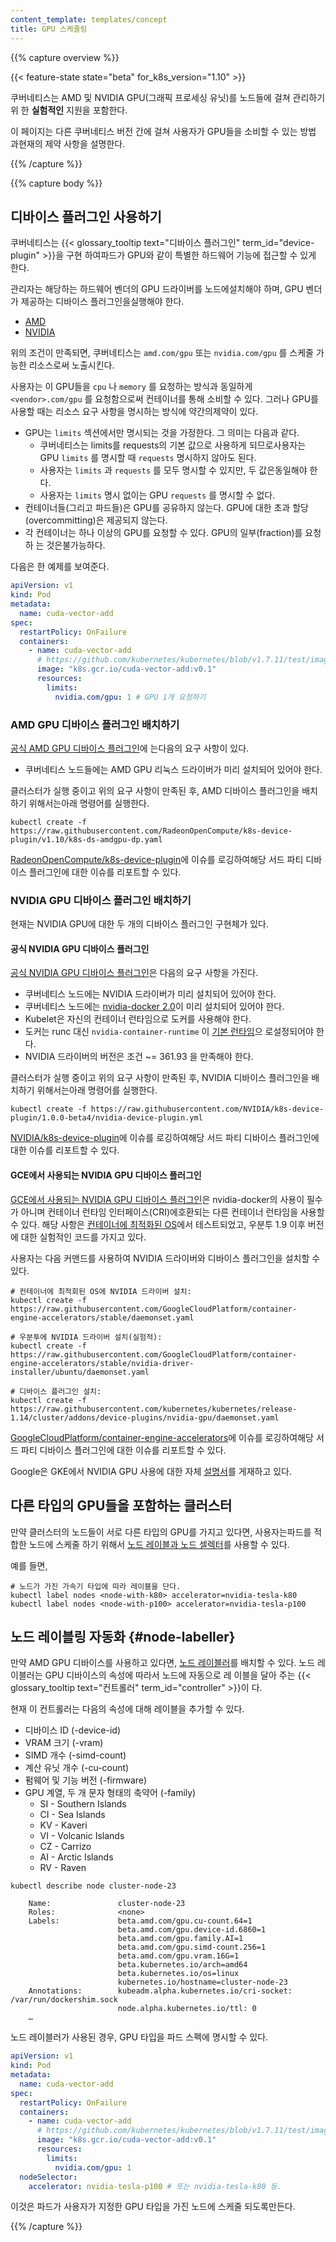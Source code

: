 ```yaml
---
content_template: templates/concept
title: GPU 스케줄링
---
```


{{% capture overview %}}

{{< feature-state state="beta" for_k8s_version="1.10" >}}

쿠버네티스는 AMD 및 NVIDIA GPU(그래픽 프로세싱 유닛)를 노드들에 걸쳐 관리하기 위
한 **실험적인** 지원을 포함한다.

이 페이지는 다른 쿠버네티스 버전 간에 걸쳐 사용자가 GPU들을 소비할 수 있는 방법
과현재의 제약 사항을 설명한다.

{{% /capture %}}

{{% capture body %}}

## 디바이스 플러그인 사용하기

쿠버네티스는
{{< glossary_tooltip text="디바이스 플러그인" term_id="device-plugin" >}}을 구현
하여파드가 GPU와 같이 특별한 하드웨어 기능에 접근할 수 있게 한다.

관리자는 해당하는 하드웨어 벤더의 GPU 드라이버를 노드에설치해야 하며, GPU 벤더가
제공하는 디바이스 플러그인을실행해야 한다.

- [AMD](#amd-gpu-디바이스-플러그인-배치하기)
- [NVIDIA](#nvidia-gpu-디바이스-플러그인-배치하기)

위의 조건이 만족되면, 쿠버네티스는 `amd.com/gpu` 또는 `nvidia.com/gpu` 를 스케줄
가능한 리소스로써 노출시킨다.

사용자는 이 GPU들을 `cpu` 나 `memory` 를 요청하는 방식과 동일하게
`<vendor>.com/gpu` 를 요청함으로써 컨테이너를 통해 소비할 수 있다. 그러나 GPU를
사용할 때는 리소스 요구 사항을 명시하는 방식에 약간의제약이 있다.

- GPU는 `limits` 섹션에서만 명시되는 것을 가정한다. 그 의미는 다음과 같다.
  - 쿠버네티스는 limits를 requests의 기본 값으로 사용하게 되므로사용자는 GPU
    `limits` 를 명시할 때 `requests` 명시하지 않아도 된다.
  - 사용자는 `limits` 과 `requests` 를 모두 명시할 수 있지만, 두 값은동일해야 한
    다.
  - 사용자는 `limits` 명시 없이는 GPU `requests` 를 명시할 수 없다.
- 컨테이너들(그리고 파드들)은 GPU를 공유하지 않는다. GPU에 대한 초과 할당
  (overcommitting)은 제공되지 않는다.
- 각 컨테이너는 하나 이상의 GPU를 요청할 수 있다. GPU의 일부(fraction)를 요청하
  는 것은불가능하다.

다음은 한 예제를 보여준다.

```yaml
apiVersion: v1
kind: Pod
metadata:
  name: cuda-vector-add
spec:
  restartPolicy: OnFailure
  containers:
    - name: cuda-vector-add
      # https://github.com/kubernetes/kubernetes/blob/v1.7.11/test/images/nvidia-cuda/Dockerfile
      image: "k8s.gcr.io/cuda-vector-add:v0.1"
      resources:
        limits:
          nvidia.com/gpu: 1 # GPU 1개 요청하기
```

### AMD GPU 디바이스 플러그인 배치하기

[공식 AMD GPU 디바이스 플러그인](https://github.com/RadeonOpenCompute/k8s-device-plugin)에
는다음의 요구 사항이 있다.

- 쿠버네티스 노드들에는 AMD GPU 리눅스 드라이버가 미리 설치되어 있어야 한다.

클러스터가 실행 중이고 위의 요구 사항이 만족된 후, AMD 디바이스 플러그인을 배치
하기 위해서는아래 명령어를 실행한다.

```shell
kubectl create -f https://raw.githubusercontent.com/RadeonOpenCompute/k8s-device-plugin/v1.10/k8s-ds-amdgpu-dp.yaml
```

[RadeonOpenCompute/k8s-device-plugin](https://github.com/RadeonOpenCompute/k8s-device-plugin)에
이슈를 로깅하여해당 서드 파티 디바이스 플러그인에 대한 이슈를 리포트할 수 있다.

### NVIDIA GPU 디바이스 플러그인 배치하기

현재는 NVIDIA GPU에 대한 두 개의 디바이스 플러그인 구현체가 있다.

#### 공식 NVIDIA GPU 디바이스 플러그인

[공식 NVIDIA GPU 디바이스 플러그인](https://github.com/NVIDIA/k8s-device-plugin)은
다음의 요구 사항을 가진다.

- 쿠버네티스 노드에는 NVIDIA 드라이버가 미리 설치되어 있어야 한다.
- 쿠버네티스 노드에는
  [nvidia-docker 2.0](https://github.com/NVIDIA/nvidia-docker)이 미리 설치되어
  있어야 한다.
- Kubelet은 자신의 컨테이너 런타임으로 도커를 사용해야 한다.
- 도커는 runc 대신 `nvidia-container-runtime` 이
  [기본 런타임](https://github.com/NVIDIA/k8s-device-plugin#preparing-your-gpu-nodes)으
  로설정되어야 한다.
- NVIDIA 드라이버의 버전은 조건 ~= 361.93 을 만족해야 한다.

클러스터가 실행 중이고 위의 요구 사항이 만족된 후, NVIDIA 디바이스 플러그인을 배
치하기 위해서는아래 명령어를 실행한다.

```shell
kubectl create -f https://raw.githubusercontent.com/NVIDIA/k8s-device-plugin/1.0.0-beta4/nvidia-device-plugin.yml
```

[NVIDIA/k8s-device-plugin](https://github.com/NVIDIA/k8s-device-plugin)에 이슈를
로깅하여해당 서드 파티 디바이스 플러그인에 대한 이슈를 리포트할 수 있다.

#### GCE에서 사용되는 NVIDIA GPU 디바이스 플러그인

[GCE에서 사용되는 NVIDIA GPU 디바이스 플러그인](https://github.com/GoogleCloudPlatform/container-engine-accelerators/tree/master/cmd/nvidia_gpu)은
nvidia-docker의 사용이 필수가 아니며 컨테이너 런타임 인터페이스(CRI)에호환되는
다른 컨테이너 런타임을 사용할 수 있다. 해당 사항은
[컨테이너에 최적화된 OS](https://cloud.google.com/container-optimized-os/)에서
테스트되었고, 우분투 1.9 이후 버전에 대한 실험적인 코드를 가지고 있다.

사용자는 다음 커맨드를 사용하여 NVIDIA 드라이버와 디바이스 플러그인을 설치할 수
있다.

```shell
# 컨테이너에 최적회된 OS에 NVIDIA 드라이버 설치:
kubectl create -f https://raw.githubusercontent.com/GoogleCloudPlatform/container-engine-accelerators/stable/daemonset.yaml

# 우분투에 NVIDIA 드라이버 설치(실험적):
kubectl create -f https://raw.githubusercontent.com/GoogleCloudPlatform/container-engine-accelerators/stable/nvidia-driver-installer/ubuntu/daemonset.yaml

# 디바이스 플러그인 설치:
kubectl create -f https://raw.githubusercontent.com/kubernetes/kubernetes/release-1.14/cluster/addons/device-plugins/nvidia-gpu/daemonset.yaml
```

[GoogleCloudPlatform/container-engine-accelerators](https://github.com/GoogleCloudPlatform/container-engine-accelerators)에
이슈를 로깅하여해당 서드 파티 디바이스 플러그인에 대한 이슈를 리포트할 수 있다.

Google은 GKE에서 NVIDIA GPU 사용에 대한 자체
[설명서](https://cloud.google.com/kubernetes-engine/docs/how-to/gpus)를 게재하고
있다.

## 다른 타입의 GPU들을 포함하는 클러스터

만약 클러스터의 노드들이 서로 다른 타입의 GPU를 가지고 있다면, 사용자는파드를 적
합한 노드에 스케줄 하기 위해서
[노드 레이블과 노드 셀렉터](/docs/tasks/configure-pod-container/assign-pods-nodes/)를
사용할 수 있다.

예를 들면,

```shell
# 노드가 가진 가속기 타입에 따라 레이블을 단다.
kubectl label nodes <node-with-k80> accelerator=nvidia-tesla-k80
kubectl label nodes <node-with-p100> accelerator=nvidia-tesla-p100
```

## 노드 레이블링 자동화 {#node-labeller}

만약 AMD GPU 디바이스를 사용하고 있다면,
[노드 레이블러](https://github.com/RadeonOpenCompute/k8s-device-plugin/tree/master/cmd/k8s-node-labeller)를
배치할 수 있다. 노드 레이블러는 GPU 디바이스의 속성에 따라서 노드에 자동으로 레
이블을 달아 주는 {{< glossary_tooltip text="컨트롤러" term_id="controller" >}}이
다.

현재 이 컨트롤러는 다음의 속성에 대해 레이블을 추가할 수 있다.

- 디바이스 ID (-device-id)
- VRAM 크기 (-vram)
- SIMD 개수 (-simd-count)
- 계산 유닛 개수 (-cu-count)
- 펌웨어 및 기능 버전 (-firmware)
- GPU 계열, 두 개 문자 형태의 축약어 (-family)
  - SI - Southern Islands
  - CI - Sea Islands
  - KV - Kaveri
  - VI - Volcanic Islands
  - CZ - Carrizo
  - AI - Arctic Islands
  - RV - Raven

```shell
kubectl describe node cluster-node-23
```

```
    Name:               cluster-node-23
    Roles:              <none>
    Labels:             beta.amd.com/gpu.cu-count.64=1
                        beta.amd.com/gpu.device-id.6860=1
                        beta.amd.com/gpu.family.AI=1
                        beta.amd.com/gpu.simd-count.256=1
                        beta.amd.com/gpu.vram.16G=1
                        beta.kubernetes.io/arch=amd64
                        beta.kubernetes.io/os=linux
                        kubernetes.io/hostname=cluster-node-23
    Annotations:        kubeadm.alpha.kubernetes.io/cri-socket: /var/run/dockershim.sock
                        node.alpha.kubernetes.io/ttl: 0
    …
```

노드 레이블러가 사용된 경우, GPU 타입을 파드 스펙에 명시할 수 있다.

```yaml
apiVersion: v1
kind: Pod
metadata:
  name: cuda-vector-add
spec:
  restartPolicy: OnFailure
  containers:
    - name: cuda-vector-add
      # https://github.com/kubernetes/kubernetes/blob/v1.7.11/test/images/nvidia-cuda/Dockerfile
      image: "k8s.gcr.io/cuda-vector-add:v0.1"
      resources:
        limits:
          nvidia.com/gpu: 1
  nodeSelector:
    accelerator: nvidia-tesla-p100 # 또는 nvidia-tesla-k80 등.
```

이것은 파드가 사용자가 지정한 GPU 타입을 가진 노드에 스케줄 되도록만든다.

{{% /capture %}}
